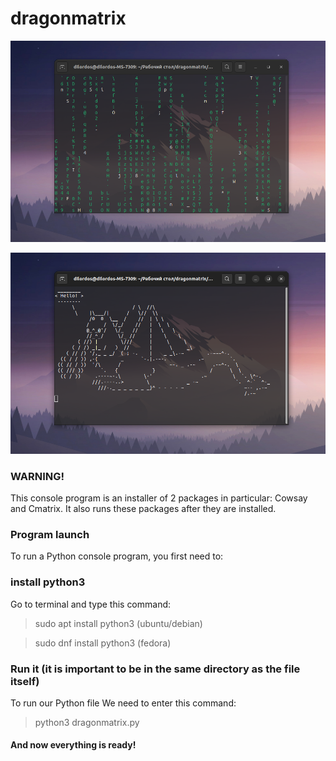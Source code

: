 # dragonmatrix

![cmatrix](https://github.com/twixxqz/dragonmatrix/blob/main/img/%D0%A1%D0%BD%D0%B8%D0%BC%D0%BE%D0%BA%20%D1%8D%D0%BA%D1%80%D0%B0%D0%BD%D0%B0%20%D0%BE%D1%82%202022-10-08%2012-58-57.png)

![cowsay](https://github.com/twixxqz/dragonmatrix/blob/main/img/%D0%A1%D0%BD%D0%B8%D0%BC%D0%BE%D0%BA%20%D1%8D%D0%BA%D1%80%D0%B0%D0%BD%D0%B0%20%D0%BE%D1%82%202022-10-08%2012-59-16.png)

### WARNING!
This console program is an installer of 2 packages
in particular: Cowsay and Cmatrix.
It also runs these packages after they are installed.

### Program launch

To run a Python console program, you first need to:

### install python3
Go to terminal and type this command:
>sudo apt install python3 
(ubuntu/debian)

>sudo dnf install python3
(fedora)

### Run it (it is important to be in the same directory as the file itself)
To run our Python file
We need to enter this command:
>python3 dragonmatrix.py

#### And now everything is ready!
